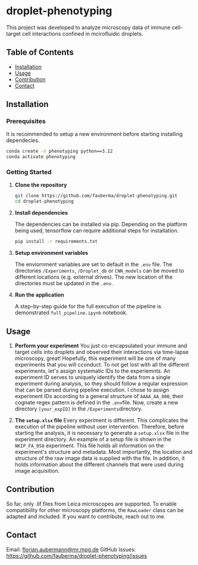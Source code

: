 # droplet-phenotyping
This project was developed to analyze microscopy data of immune cell- target cell interactions confined in mcirofluidic droplets.

## Table of Contents

- [Installation](#installation)
- [Usage](#usage)
- [Contribution](#contribution)
- [Contact](#contact)

## Installation

### Prerequisites

It is recommended to setup a new environment before starting installing dependecies.
```bash
conda create -n phenotyping python==3.12
conda activate phenotyping
```

### Getting Started

1. **Clone the repository**

    ```bash
    git clone https://github.com/fauberma/droplet-phenotyping.git
    cd droplet-phenotyping
    ```

2. **Install dependencies**

    The dependencies can be installed via pip. Depending on the platform being used, tensorflow can require additional steps for installation.

    ```bash
    pip install -r requirements.txt
    ```

3. **Setup environment variables**

   The enviornment variables are set to default in the `.env` file.
   The directories `/Experiments`, `/Droplet_db` or `CNN_models` can be moved to different locations (e.g. external drives).
   The new location of the directories must be updated in the `.env`.

5. **Run the application**

   A step-by-step guide for the full execution of the pipeline is demonstrated `full_pipeline.ipynb` notebook.

## Usage

1. **Perform your experiment**
   You just co-encapsulated your immune and target cells into droplets and observed their interactions via time-lapse microscopy, great!
   Hopefully, this experiment will be one of many experiments that you will cconduct. To not get lost with all the different experiments, let's assign systematic IDs to the experiemnts.
   An experiment ID serves to uniquely identify the data from a single experiment during analysis, so they should follow a regular expression that can be parsed during pipeline execution.
   I chose to assign experiment IDs according to a general structure of `AAAA_AA_000`, their cognate regex pattern is defined in the `.env`file.
   Now, create a new directory `[your_expID]` in the `/Experiments`directory.
   
2. **The `setup.xlsx` file** 
   Every experiment is different. This complicates the execution of the pipeline without user intervention.
   Therefore, before starting the analysis, it is necessary to generate a `setup.xlsx` file in the experiment directory. An example of a setup file is shown in the `NKIP_FA_058` experiment.
   This file holds all information on the experiment's structure and metadata.
   Most importantly, the location and structure of the raw image data is supplied with the file. In addition, it holds information about the different channels that were used during image acquisition.
   

## Contribution
So far, only .lif files from Leica microscopes are supported. To enable compatibility for other microscopy platforms, the `RawLoader` class can be adapted and included.
If you want to contribute, reach out to me.

## Contact

Email: florian.aubermann@mr.mpg.de
GitHub Issues: https://github.com/fauberma/droplet-phenotyping/issues

